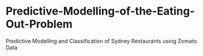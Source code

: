 # Predictive-Modelling-of-the-Eating-Out-Problem
Predictive Modelling and Classification of Sydney Restaurants using Zomato Data
